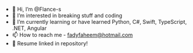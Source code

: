 - 👋 Hi, I’m @Flance-s
- 👀 I’m interested in breaking stuff and coding
- 🌱 I’m currently learning or have learned Python, C#, Swift, TypeScript, .NET, Angular
- 📫 How to reach me - fadyfaheem@hotmail.com
- 📝 Resume linked in repository!
<!---
Flance-s/Flance-s is a ✨ special ✨ repository because its `README.md` (this file) appears on your GitHub profile.
You can click the Preview link to take a look at your changes.
--->
